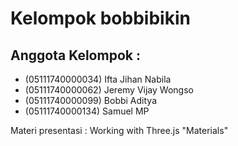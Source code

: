 # Kelompok bobbibikin

## Anggota Kelompok :

- (05111740000034) Ifta Jihan Nabila
- (05111740000062) Jeremy Vijay Wongso
- (05111740000099) Bobbi Aditya
- (05111740000134) Samuel MP

Materi presentasi : Working with Three.js "Materials"
